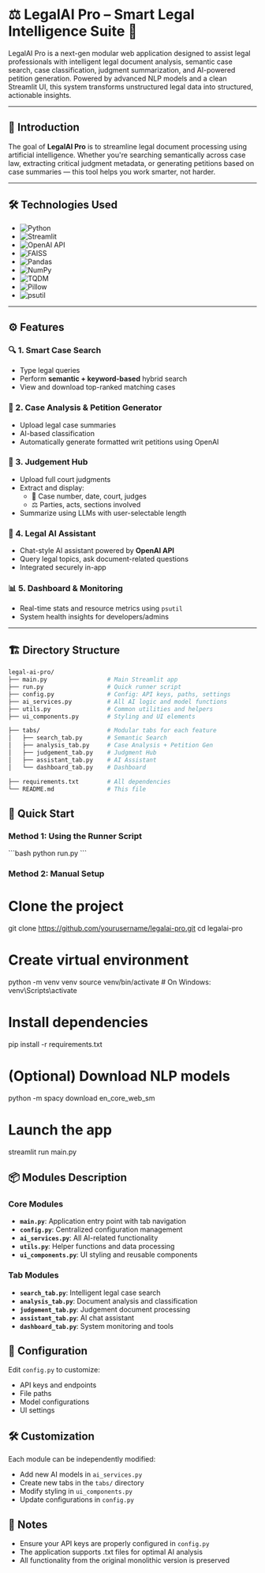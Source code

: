 # ⚖️ LegalAI Pro – Smart Legal Intelligence Suite 🚀

LegalAI Pro is a next-gen modular web application designed to assist legal professionals with intelligent legal document analysis, semantic case search, case classification, judgment summarization, and AI-powered petition generation. 
Powered by advanced NLP models and a clean Streamlit UI, this system transforms unstructured legal data into structured, actionable insights.

---

## 📝 Introduction

The goal of **LegalAI Pro** is to streamline legal document processing using artificial intelligence. 
Whether you're searching semantically across case law, extracting critical judgment metadata, or generating petitions based on case summaries — this tool helps you work smarter, not harder.

---

## 🛠️ Technologies Used

- ![Python](https://img.shields.io/badge/python-3670A0?style=for-the-badge&logo=python&logoColor=ffdd54)
- ![Streamlit](https://img.shields.io/static/v1?style=for-the-badge&message=Streamlit&color=FF4B4B&logo=Streamlit&logoColor=FFFFFF&label=)
- ![OpenAI API](https://img.shields.io/badge/OpenAI_API-10a37f?style=for-the-badge&logo=openai&logoColor=white)
- ![FAISS](https://img.shields.io/badge/FAISS-323330?style=for-the-badge&logoColor=white)
- ![Pandas](https://img.shields.io/badge/Pandas-150458?style=for-the-badge&logo=pandas&logoColor=white)
- ![NumPy](https://img.shields.io/badge/Numpy-013243?style=for-the-badge&logo=numpy&logoColor=white)
- ![TQDM](https://img.shields.io/badge/TQDM-blue?style=for-the-badge)
- ![Pillow](https://img.shields.io/badge/Pillow-316192?style=for-the-badge)
- ![psutil](https://img.shields.io/badge/psutil-FFD43B?style=for-the-badge&logo=python&logoColor=black)

---

## ⚙️ Features

### 🔍 1. **Smart Case Search**
- Type legal queries
- Perform **semantic + keyword-based** hybrid search
- View and download top-ranked matching cases

### 🧠 2. **Case Analysis & Petition Generator**
- Upload legal case summaries
- AI-based classification 
- Automatically generate formatted writ petitions using OpenAI

### 🧾 3. **Judgement Hub**
- Upload full court judgments
- Extract and display:
  - 📌 Case number, date, court, judges
  - ⚖️ Parties, acts, sections involved
- Summarize using LLMs with user-selectable length

### 🤖 4. **Legal AI Assistant**
- Chat-style AI assistant powered by **OpenAI API**
- Query legal topics, ask document-related questions
- Integrated securely in-app

### 📊 5. **Dashboard & Monitoring**
- Real-time stats and resource metrics using `psutil`
- System health insights for developers/admins

---

## 🏗️ Directory Structure

```bash
legal-ai-pro/
├── main.py                 # Main Streamlit app
├── run.py                  # Quick runner script
├── config.py               # Config: API keys, paths, settings
├── ai_services.py          # All AI logic and model functions
├── utils.py                # Common utilities and helpers
├── ui_components.py        # Styling and UI elements

├── tabs/                   # Modular tabs for each feature
│   ├── search_tab.py       # Semantic Search
│   ├── analysis_tab.py     # Case Analysis + Petition Gen
│   ├── judgement_tab.py    # Judgment Hub
│   ├── assistant_tab.py    # AI Assistant
│   └── dashboard_tab.py    # Dashboard

├── requirements.txt        # All dependencies
└── README.md               # This file
```
## 🚀 Quick Start

### Method 1: Using the Runner Script
\`\`\`bash
python run.py
\`\`\`

### Method 2: Manual Setup
# Clone the project
git clone https://github.com/yourusername/legalai-pro.git
cd legalai-pro

# Create virtual environment
python -m venv venv
source venv/bin/activate        # On Windows: venv\Scripts\activate

# Install dependencies
pip install -r requirements.txt

# (Optional) Download NLP models
python -m spacy download en_core_web_sm

# Launch the app
streamlit run main.py


## 📦 Modules Description

### Core Modules
- **`main.py`**: Application entry point with tab navigation
- **`config.py`**: Centralized configuration management
- **`ai_services.py`**: All AI-related functionality
- **`utils.py`**: Helper functions and data processing
- **`ui_components.py`**: UI styling and reusable components

### Tab Modules
- **`search_tab.py`**: Intelligent legal case search
- **`analysis_tab.py`**: Document analysis and classification
- **`judgement_tab.py`**: Judgement document processing
- **`assistant_tab.py`**: AI chat assistant
- **`dashboard_tab.py`**: System monitoring and tools

## 🔧 Configuration
Edit `config.py` to customize:
- API keys and endpoints
- File paths
- Model configurations
- UI settings

## 🛠️ Customization
Each module can be independently modified:
- Add new AI models in `ai_services.py`
- Create new tabs in the `tabs/` directory
- Modify styling in `ui_components.py`
- Update configurations in `config.py`

## 📝 Notes
- Ensure your API keys are properly configured in `config.py`
- The application supports .txt files for optimal AI analysis
- All functionality from the original monolithic version is preserved
